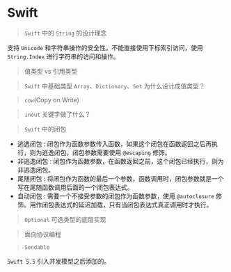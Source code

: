 # Swift

> `Swift` 中的 `String` 的设计理念

  支持 `Unicode` 和字符串操作的安全性。不能直接使用下标索引访问，使用 `String.Index` 进行字符串的访问和操作。

> 值类型 vs 引用类型

> `Swift` 中基础类型 `Array`、`Dictionary`、`Set` 为什么设计成值类型？

> `cow`(Copy on Write)

> `inout` 关键字做了什么？

> `Swift` 中的闭包

  * 逃逸闭包 : 闭包作为函数参数传入函数，如果这个闭包在函数返回之后再执行，则为逃逸闭包，闭包参数需要使用 `@escaping` 修饰。
  * 非逃逸闭包 : 闭包作为函数参数，在函数返回之前，这个闭包已经执行，则为非逃逸闭包。
  * 尾随闭包 : 将闭包作为函数的最后一个参数，函数调用时，闭包参数就是一个写在尾随函数调用后面的一个闭包表达式。
  * 自动闭包 : 需要一个不接受参数的闭包作为函数参数，使用 `@autoclosure` 修饰。用作闭包表达式的延迟加载，只有当闭包表达式真正调用时才执行。

> `Optional` 可选类型的底层实现

> 面向协议编程

> `Sendable` 

  `Swift 5.5` 引入并发模型之后添加的。
